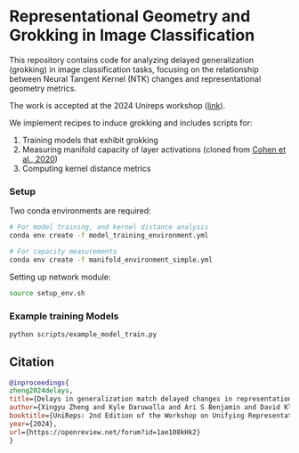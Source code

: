 # Representational Geometry and Grokking in Image Classification

This repository contains code for analyzing delayed generalization (grokking) in image classification tasks, focusing on the relationship between Neural Tangent Kernel (NTK) changes and representational geometry metrics.

The work is accepted at the 2024 Unireps workshop ([link](https://openreview.net/forum?id=1ae108kHk2&noteId=1ae108kHk2)).


We implement recipes to induce grokking and includes scripts for:
1. Training models that exhibit grokking
2. Measuring manifold capacity of layer activations (cloned from [Cohen et al., 2020](https://www.nature.com/articles/s41467-020-14578-5))
3. Computing kernel distance metrics


### Setup

Two conda environments are required:

```bash
# For model training, and kernel distance analysis
conda env create -f model_training_environment.yml

# For capacity measurements
conda env create -f manifold_environment_simple.yml
```

Setting up network module:
```bash
source setup_env.sh 
```

### Example training Models
```bash
python scripts/example_model_train.py 
```


## Citation
```bibtex
@inproceedings{
zheng2024delays,
title={Delays in generalization match delayed changes in representational geometry},
author={Xingyu Zheng and Kyle Daruwalla and Ari S Benjamin and David Klindt},
booktitle={UniReps: 2nd Edition of the Workshop on Unifying Representations in Neural Models},
year={2024},
url={https://openreview.net/forum?id=1ae108kHk2}
}
```



